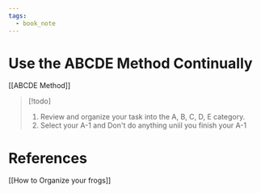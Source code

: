 ```yaml
---
tags:
  - book_note
---
```


# Use the ABCDE Method Continually

 [[ABCDE Method]]
 
>[!todo]
>1. Review and organize your task into the A, B, C, D, E category.
>2. Select your A-1 and Don't do anything uniil you finish your A-1


# References
[[How to Organize your frogs]]